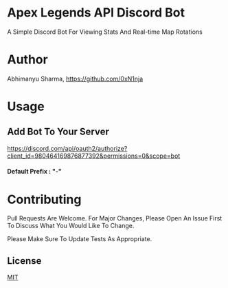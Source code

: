 # Apex Legends API Discord Bot
A Simple Discord Bot For Viewing Stats And Real-time Map Rotations
# Author
Abhimanyu Sharma, https://github.com/0xN1nja
# Usage
## Add Bot To Your Server
https://discord.com/api/oauth2/authorize?client_id=980464169876877392&permissions=0&scope=bot

#### Default Prefix : "-"
# Contributing
Pull Requests Are Welcome. For Major Changes, Please Open An Issue First To Discuss What You Would Like To Change.

Please Make Sure To Update Tests As Appropriate.

## License
[MIT](https://github.com/0xN1nja/aiocv/blob/master/LICENCE.txt)